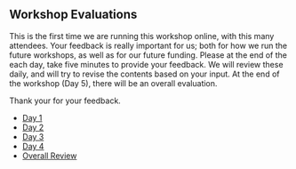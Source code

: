 ## Workshop Evaluations

This is the first time we are running this workshop online, with this many attendees. Your feedback is really important for us; both for how we run the future workshops, as well as for our future funding. Please at the end of the each day, take five minutes to provide your feedback. We will review these daily, and will try to revise the contents based on your input. At the end of the workshop (Day 5), there will be an overall evaluation. 

Thank your for your feedback. 

* [Day 1](https://forms.gle/ijvREUvbBvmigCjA7)
* [Day 2](https://forms.gle/1wWSuW2mkRuMHnSZ6)
* [Day 3](https://forms.gle/1Hf1to8DG4W7H3Vs5)
* [Day 4](https://forms.gle/rLgvXwzPTuSCPDkY7)
* [Overall Review](https://forms.gle/LBi6evvkwiwxEPgs6)